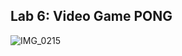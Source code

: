 ## Lab 6: Video Game PONG
![IMG_0215](https://user-images.githubusercontent.com/78381247/160221584-9564bfd9-f118-4f76-8fe0-a2898b02c0e4.gif)
